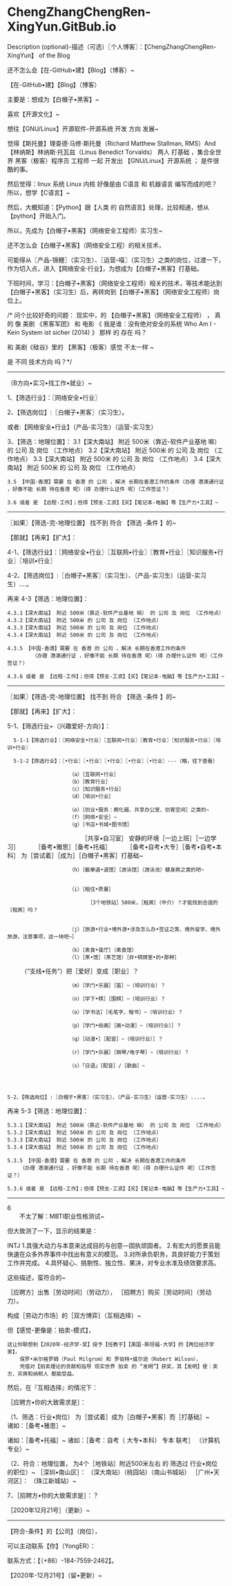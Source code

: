# ChengZhangChengRen-XingYun.GitBub.io
Description (optional)-描述（可选）〖个人博客〗：【ChengZhangChengRen-XingYun】 of  the Blog


还不怎么会【在-GitHub•建】【Blog】（博客）~

【在-GitHub•建】【Blog】（博客）

主要是：想成为【白帽子•黑客】~

喜欢【开源文化】~

想往【GNU/Linux】开源软件-开源系统 开发 方向 发展~

觉得【斯托曼】理查德·马修·斯托曼（Richard Matthew Stallman, RMS）And【林纳斯】林纳斯·托瓦兹（Linus Benedict Torvalds）
两人  打基础 ，集合全世界 黑客（极客）程序员 工程师 一起 开发出 【GNU/Linux】开源系统 ；
是件很酷的事。

然后觉得：linux 系统  Linux 内核 好像是由 C语言 和 机器语言 编写而成的吧？
所以，想学【C语言】~

然后，大概知道：【Python】跟【人类 的 自然语言】处理，比较相通，想从【python】开始入门。

所以，先成为【白帽子•黑客】（网络安全工程师）实习生~

还不怎么会【白帽子•黑客】（网络安全工程）的相关技术，

可能得从〖产品-锦鲤〗（实习生）、〖运营-喵〗（实习生）之类的岗位，过渡一下，作为切入点，进入【网络安全·行业】，为想成为【白帽子•黑客】打基础。

下班时间，学习：【白帽子•黑客】（网络安全工程师）相关的技术，等技术能达到【白帽子•黑客】（实习生）后，再转岗到【白帽子•黑客】（网络安全工程师）岗位上。

/* 问个比较好奇的问题： 现实中，的 【白帽子•黑客】（网络安全工程师） ，
真 的 像 美剧 《黑客军团》 和 电影 《 我是谁：没有绝对安全的系统 Who Am I - Kein System ist sicher (2014) 》 那样 的 存在 吗？

和 美剧《硅谷》里的 【黑客】（极客）感觉 不太一样 ~ 

是 不同 技术方向 吗？*/


---------------------------------------------------------------------------------------------------------------------------
（B方向•实习•找工作•就业）~

1、【筛选行业】：〖网络安全•行业〗

2、【筛选岗位】:〖白帽子•黑客〗（实习生）。


或者:【网络安全•行业】（产品-实习生）（运营-实习生）

3、【筛选：地理位置】：
    3.1【深大南站】 附近 500米（靠近-软件产业基地 嘛） 的 公司 及 岗位 （工作地点）
    3.2【深大南站】 附近 500米 的 公司 及 岗位 （工作地点）
    3.3【深大南站】 附近 500米 的 公司 及 岗位 （工作地点）
    3.4【深大南站】 附近 500米 的 公司 及 岗位 （工作地点）
    
    3.5 【中国-香港】需要 在 香港 的 公司 ，解决 长期在香港工作的条件（办理 港澳通行证 ，好像不能 长期 待在香港 呢）（得 办理什么证件 呢）（工作签证？）
    
    3.6 或者 是 【远程-工作】；但得【预支-工资】【买】【笔记本-电脑】等【生产力•工具】~
    
----------------------------------------------------------------------------------------------------------------------------------------------------------------------------
    
〖如果〗【筛选-完-地理位置】  找不到 符合 【筛选 -条件 】的~

【那就】【再来】【扩大】：

4-1、【筛选行业】：〖网络安全•行业〗〖互联网•行业〗〖教育•行业〗〖知识服务•行业〗〖培训•行业〗

4-2、【筛选岗位】:〖白帽子•黑客〗（实习生）、（产品-实习生）（运营-实习生）....。


再来 4-3【筛选：地理位置】：

    4.3.1【深大南站】 附近 500米（靠近-软件产业基地 嘛） 的 公司 及 岗位 （工作地点）
    4.3.2【深大南站】 附近 500米 的 公司 及 岗位 （工作地点）
    4.3.3【深大南站】 附近 500米 的 公司 及 岗位 （工作地点）
    4.3.4【深大南站】 附近 500米 的 公司 及 岗位 （工作地点）
    
    4.3.5 【中国-香港】需要 在 香港 的 公司 ，解决 长期在香港工作的条件
            （办理 港澳通行证 ，好像不能 长期 待在香港 呢）（得 办理什么证件 呢）（工作签证？）
    
    4.3.6 或者 是 【远程-工作】；但得【预支-工资】【买】【笔记本-电脑】等【生产力•工具】~
    
    
-------------------------------------------------------------------------------------------------------------------------------------------------------------------------------

〖如果〗【筛选-完-地理位置】  找不到 符合 【筛选 -条件 】的~

【那就】【再来】【扩大】：

  5-1、【筛选行业+（兴趣爱好-方向）】：
  
      5-1-1【筛选行业】：〖网络安全•行业〗〖互联网•行业〗〖教育•行业〗〖知识服务•行业〗〖培训•行业〗
      
      5-1-2【筛选行业】：〖•行业〗〖•行业〗〖•行业〗〖•行业〗〖•行业〗---（略，往下查看）
      
                        （a）［互联网•行业］
                        （b）［教育行业］
                        （c）［知识服务•行业］
                        （d）［培训•行业］
      
                        （e）［创业•服务：孵化器、共享办公室、创客空间］之类的~
                        （f）［网络•安全］~
                        （g）［书店•书城•图书馆］
　　　　　　　　　　　　            ［共享•自习室］
                                         安静的环境［一边上班］［一边学习］
　　                                    ［备考•雅思］［备考•托福］
　　                                    ［备考•自考•大专］［备考•自考•本科］
                                        为［尝试着］［成为］［白帽子•黑客］打基础~


                        （h）［截拳道•道馆］［游泳馆］（游泳池）健身房之类的吧~


                        （i）［租住•质量］

                              ［3个地铁站］500米，［租房］（中介）？才能找到合适的［租房］吗？


                        （j）［旅游•行业•境外游•涉及怎么办•签证之类、境外留学、境外旅游，注意事项，这一块吧~］

                        （k）［素食•餐厅］（素食馆）
                        （l）［茶•馆］（茶艺馆）［非•棋牌室•的•那种］

　　
                （“支线•任务”）把［爱好］变成［职业］？

                        （m）［学门•乐器］［笛］~（培训行业）？

                        （n）［学下•棋］［围棋］~（培训行业）？

                        （o）［学书法］［毛笔字、楷书］~（培训行业）？

                        （p）［学门•绘画］［画•动漫］~（培训行业）］？

                        （q）［动漫•］［配音］~（培训行业）］？

                        （r）［学门•乐器］［钢琴/电子琴］~（培训行业）？

                        （s）「日语」［配音］/［歌曲］~

      
      

    5-2、【筛选岗位】:〖白帽子•黑客〗（实习生）、（产品-实习生）（运营-实习生）....。
    
    
    
再来 5-3【筛选：地理位置】：

    5.3.1【深大南站】 附近 500米（靠近-软件产业基地 嘛） 的 公司 及 岗位 （工作地点）
    5.3.2【深大南站】 附近 500米 的 公司 及 岗位 （工作地点）
    5.3.3【深大南站】 附近 500米 的 公司 及 岗位 （工作地点）
    5.3.4【深大南站】 附近 500米 的 公司 及 岗位 （工作地点）
    
    5.3.5 【中国-香港】需要 在 香港 的 公司 ，解决 长期在香港工作的条件
        （办理 港澳通行证 ，好像不能 长期 待在香港 呢）（得 办理什么证件 呢）（工作签证？）
    
    5.3.6 或者 是 【远程-工作】；但得【预支-工资】【买】【笔记本-电脑】等【生产力•工具】~
    
    
    
------------------------------------------------------------------------------------------------------------------------------------------------------------------------------ 
    
  6  
    　　不太了解：MBTI职业性格测试~
      
但大致测了一下，显示的结果是：

INTJ
1.具强大动力与本意来达成目的与创意—固执顽固者。
2.有宏大的愿景且能快速在众多外界事件中找出有意义的模范。
3.对所承负职务，具良好能力于策划工作并完成。
4.具怀疑心、挑剔性、独立性、果决，对专业水准及绩效要求高。


这些描述，蛮符合的~


［应聘方］出售［劳动时间］（劳动力），
［招聘方］购买［劳动时间］（劳动力）。

构成［劳动力市场］的［双方博弈］（互相选择）~

但【感觉-更像是：拍卖-模式】，

    这让你联想到【2020年-经济学-奖】授予【任教于】【美国-斯坦福-大学】的【两位经济学家】，
        保罗•米尔格罗姆（Paul Milgrom）和 罗伯特•威尔逊（Robert Wilson），
        凭借对【拍卖理论的贡献和指导 现实世界 拍卖 的 “发明”】获奖，其【发明】使：卖方、买房和纳税人 都能受益。


然后，在『互相选择』的情况下：


［应聘方•你的大致需求是］：

（1、筛选：行业•岗位）
为［尝试着］成为［白帽子•黑客］而［打基础］~　　诸如：［备考•雅思］~　　

诸如：［备考•托福］~
诸如：［备考：自考（ 大专•本科） 专本 联考］
（计算机专业）~


（2、符合：地理位置，
为4个［地铁站］附近500米左右 的 
筛选过 行业•岗位 的职位）~
［深圳•南山区］：
（深大南站）（桃园站）（南山书城站）
［广州•天河区］：
（珠江新城站）~



7、［招聘方•你的大致需求是］：？



［2020年12月21号］（更新）~
　　
  
  
-------------------------------------------------------------------------------------------------------------------------------------------------------------------------------  
  
【符合-条件】的【公司】（岗位），

可以主动联系【你】（YongER）：

联系方式：【（+86）-184-7559-2462】。

【2020年-12月21号】（留•更新）~

